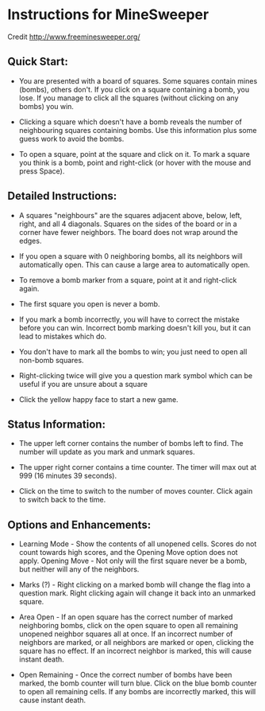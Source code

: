 # Instructions for MineSweeper

Credit http://www.freeminesweeper.org/

## Quick Start:

-   You are presented with a board of squares. Some squares contain mines (bombs), others don't. If you click on a square containing a bomb, you lose. If you manage to click all the squares (without clicking on any bombs) you win.

-   Clicking a square which doesn't have a bomb reveals the number of neighbouring squares containing bombs. Use this information plus some guess work to avoid the bombs.

-   To open a square, point at the square and click on it. To mark a square you think is a bomb, point and right-click (or hover with the mouse and press Space).

## Detailed Instructions:

-   A squares "neighbours" are the squares adjacent above, below, left, right, and all 4 diagonals. Squares on the sides of the board or in a corner have fewer neighbors. The board does not wrap around the edges.

-   If you open a square with 0 neighboring bombs, all its neighbors will automatically open. This can cause a large area to automatically open.

-   To remove a bomb marker from a square, point at it and right-click again.

-   The first square you open is never a bomb.

-   If you mark a bomb incorrectly, you will have to correct the mistake before you can win. Incorrect bomb marking doesn't kill you, but it can lead to mistakes which do.

-   You don't have to mark all the bombs to win; you just need to open all non-bomb squares.

-   Right-clicking twice will give you a question mark symbol which can be useful if you are unsure about a square

-   Click the yellow happy face to start a new game.

## Status Information:

-   The upper left corner contains the number of bombs left to find. The number will update as you mark and unmark squares.

-   The upper right corner contains a time counter. The timer will max out at 999 (16 minutes 39 seconds).

-   Click on the time to switch to the number of moves counter. Click again to switch back to the time.

## Options and Enhancements:

-   Learning Mode - Show the contents of all unopened cells. Scores do not count towards high scores, and the Opening Move option does not apply.
    Opening Move - Not only will the first square never be a bomb, but neither will any of the neighbors.

-   Marks (?) - Right clicking on a marked bomb will change the flag into a question mark. Right clicking again will change it back into an unmarked square.

-   Area Open - If an open square has the correct number of marked neighboring bombs, click on the open square to open all remaining unopened neighbor squares all at once. If an incorrect number of neighbors are marked, or all neighbors are marked or open, clicking the square has no effect. If an incorrect neighbor is marked, this will cause instant death.

-   Open Remaining - Once the correct number of bombs have been marked, the bomb counter will turn blue. Click on the blue bomb counter to open all remaining cells. If any bombs are incorrectly marked, this will cause instant death.
